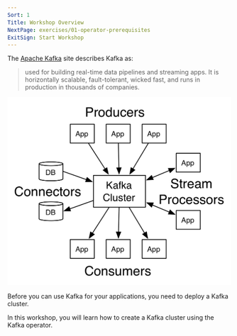```yaml
---
Sort: 1
Title: Workshop Overview
NextPage: exercises/01-operator-prerequisites
ExitSign: Start Workshop
---
```


The [Apache Kafka](https://kafka.apache.org/) site describes Kafka as:

> used for building real-time data pipelines and streaming apps. It is horizontally scalable, fault-tolerant, wicked fast, and runs in production in thousands of companies.

![Kafka Architecture](kafka-apis.png)

Before you can use Kafka for your applications, you need to deploy a Kafka cluster.

In this workshop, you will learn how to create a Kafka cluster using the Kafka operator.
